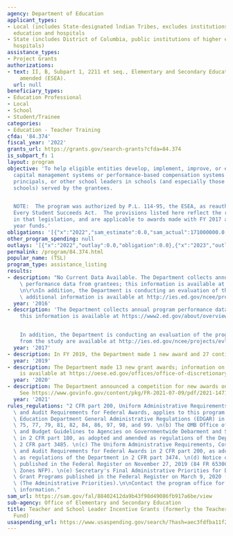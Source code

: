 ```yaml
---
agency: Department of Education
applicant_types:
- Local (includes State-designated lndian Tribes, excludes institutions of higher
  education and hospitals
- State (includes District of Columbia, public institutions of higher education and
  hospitals)
assistance_types:
- Project Grants
authorizations:
- text: II, B, Subpart 1, 2211 et seq., Elementary and Secondary Education Act, as
    amended (ESEA).
  url: null
beneficiary_types:
- Education Professional
- Local
- School
- Student/Trainee
categories:
- Education - Teacher Training
cfda: '84.374'
fiscal_year: '2022'
grants_url: https://grants.gov/search-grants?cfda=84.374
is_subpart_f: 1
layout: program
objective: 'To help eligible entities develop, implement, improve, or expand human
  capital management systems or performance-based compensation systems for teachers,
  principals, or other school leaders in schools (and especially those in high-need
  schools) served by the grantees.


  NOTE:  The program was authorized by P.L. 114-95, the ESEA, as reauthorized by the
  Every Student Succeeds Act.  The provisions listed here reflect the requirements
  in that legislation, and are applicable to awards made with FY 2017 and subsequent
  year funds.'
obligations: '[{"x":"2022","sam_estimate":0.0,"sam_actual":171000000.0,"usa_spending_actual":145973145.4},{"x":"2023","sam_estimate":171000000.0,"sam_actual":0.0,"usa_spending_actual":102210803.76},{"x":"2024","sam_estimate":200000000.0,"sam_actual":0.0,"usa_spending_actual":-13272963.84}]'
other_program_spending: null
outlays: '[{"x":"2022","outlay":0.0,"obligation":0.0},{"x":"2023","outlay":35770463.87,"obligation":85919814.0},{"x":"2024","outlay":0.0,"obligation":0.0}]'
permalink: /program/84.374.html
popular_name: (TSL)
program_type: assistance_listing
results:
- description: "No Current Data Available. The Department collects annual program\
    \ performance data from grantees; this information is available at https://www2.ed.gov/about/overview/budget/budget18/justifications/f-ii.pdf.\r\
    \n\r\nIn addition, the Department is conducting an evaluation of the program;\
    \ additional information is available at http://ies.ed.gov/ncee/projects/evaluation/tq_incentive.asp. "
  year: '2016'
- description: 'The Department collects annual program performance data from grantees;
    this information is available at https://www2.ed.gov/about/overview/budget/budget19/justifications/f-ii.pdf.


    In addition, the Department is conducting an evaluation of the program; findings
    from the study are available at http://ies.ed.gov/ncee/projects/evlaution/tq_incentive.asp.'
  year: '2017'
- description: In FY 2019, the Department made 1 new award and 27 continuation awards.
  year: '2019'
- description: The Department made 13 new grant awards; information on the awards
    is available at https://oese.ed.gov/offices/office-of-discretionary-grants-support-services/effective-educator-development-programs/teacher-and-school-leader-incentive-program/awards/.
  year: '2020'
- description: The Department announced a competition for new awards on July 9, 2021.
    See https://www.govinfo.gov/content/pkg/FR-2021-07-09/pdf/2021-14714.pdf.
  year: '2021'
rules_regulations: "2 CFR part 200, Uniform Administrative Requirements, Cost Principles,\
  \ and Audit Requirements for Federal Awards, applies to this program. \n(a) The\
  \ Education Department General Administrative Regulations (EDGAR) in 34 CFR parts\
  \ 75, 77, 79, 81, 82, 84, 86, 97, 98, and 99. \n(b) The OMB Office of Management\
  \ and Budget Guidelines to Agencies on Governmentwide Debarment and Suspension (Nonprocurement)\
  \ in 2 CFR part 180, as adopted and amended as regulations of the Department in\
  \ 2 CFR part 3485. \n(c) The Uniform Administrative Requirements, Cost Principles,\
  \ and Audit Requirements for Federal Awards in 2 CFR part 200, as adopted and amended\
  \ as regulations of the Department in 2 CFR part 3474. \n(d) Notice of Final Priority\
  \ published in the Federal Register on November 27, 2019 (84 FR 65300) (Opportunity\
  \ Zones NFP). \n(e) Secretary's Final Administrative Priorities for Discretionary\
  \ Grant Programs published in the Federal Register on March 9, 2020 (85 FR 13640)\
  \ (The Administrative Priorities).\n\nContact the program office for additional\
  \ information."
sam_url: https://sam.gov/fal/88402412da9b43f98d49086fb917a6be/view
sub-agency: Office of Elementary and Secondary Education
title: Teacher and School Leader Incentive Grants (formerly the Teacher Incentive
  Fund)
usaspending_url: https://www.usaspending.gov/search/?hash=aec3fdfba11f269d34070fbdb33953b0
---
```

